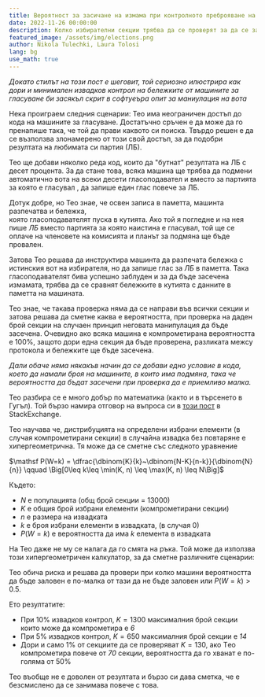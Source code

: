 ```yaml
---
title: Вероятност за засичане на измама при контролното преброяване на машинния вот 
date: 2022-11-26 00:00:00
description: Колко избирателни секции трябва да се проверят за да се засече скрита в кода на машините манипулация на вота?     
featured_image: /assets/img/elections.png
author: Nikola Tulechki, Laura Tolosi
lang: bg
use_math: true
---
```


*Докато стилът на този пост е шеговит, той сериозно илюстрира как дори и минимален извадков контрол на бележките от 
машините за гласуване би засякъл скрит в софтуеъра опит за маниулация на вота*

Нека проиграем следния сценарии: 
Тео има неограничен достъп до кода на машините за гласуване. 
Достатъчно сръчен е да може да го пренапише така, че той да прави каквото си поиска. 
Твърдо решен е да се възползва злонамерено от този свой достъп,
за да подобри резултата на любимата си партия (ЛБ).  

Тео ще добави няколко реда код, които да "бутнат" резултата на ЛБ с десет процента. 
За да стане това, всяка машина ще трябва да подмени автоматично вота на всеки десети гласоподавател
и вместо за партията за която е гласувал , да запише един глас повече за ЛБ. 

Дотук добре, но Тео знае, че  освен записа в паметта, машинта разпечатва и бележка,  
която гласоподавателят пуска в кутията. 
Ако той я погледне и на нея пише *ЛБ* вместо партията за която наистина е гласувал, 
той ще се оплаче на членовете на комисията и планът за подмяна ще бъде провален.

Затова Тео решава да инструктира машинта да разпечата бележка с истинския вот на избирателя, но да запише глас за *ЛБ* в паметта. 
Така гласоподавателят бива успешно заблуден и 
за да бъде засечена измамата, трябва да се сравнят бележките в кутията с данните в паметта на машината.

Тео знае, че такава проверка няма да се направи във всички секции и затова решава да сметне каква е вероятността,
при проверка на даден брой секции на случаен принцип неговата манипулация да бъде засечена. 
Очевидно ако всяка машина е компрометирана вероятността е 100%,
защото дори една секция да бъде проверена, 
разликата межсу протокола и бележките ще бъде засечена. 

*Дали обаче няма някакъв начин да се добави едно условие в кода,
което да намали броя на машините, в които има подмяна, така че вероятността да бъдат засечени при проверка да е приемливо малка.* 

Тео разбира се е много добър по математика (както и в търсенето в Гугъл). Той бързо намира отговор на въпроса си в 
[този пост](https://math.stackexchange.com/questions/1680387/at-least-k-successes-in-n-tries-without-replacement) в StackExchange.

Тео научава че, дистрибуцията на определени избрани елементи (в случая компрометирани секции) в случайна извадка без повтаряне е хипергеометрична. 
Тя може да се сметне със следното уравнение

$\mathsf P(W=k) = \dfrac{\dbinom{K}{k}~\dbinom{N-K}{n-k}}{\dbinom{N}{n}} \qquad \Big[0\leq k\leq \min(K, n) \leq \max(K, n) \leq N\Big]$


Където:

* $N$ e популацията (общ брой секции = 13000) 
* $K$ е общия брой избрани елементи (компрометирани секции)
* $n$ e размера на извадката
* $k$ e броя избрани елементи в извадката, (в случая 0)     
* $P(W=k)$ е вероятността да има $k$ елемента в извадката

На Тео даже не му се налага да го смята на ръка. 
Той може да използва този хипергеометричен калкулатор, 
за да сметне различните сценарии:

<script type="text/javascript" id="WolframAlphaScriptab7e3f4ceba7f23947ef49a3bbf93b56" src="//www.wolframalpha.com/widget/widget.jsp?id=ab7e3f4ceba7f23947ef49a3bbf93b56"></script>

Тео обича риска и решава да провери при колко машини вероятността да бъде заловен е по-малка от тази да не бъде заловен 
или $P(W=k)>0.5$. 

Ето резултатите:

* При 10% извадков контрол, $K=1300$ максималния брой секции които може да компрометира е *6*
* При 5% извадков контрол, $K=650$ максималния брой секции е *14*
* Дори и само 1% от секциите да се проверяват $K=130$, ако Tео компрометира повече от *70* секции, вероятността да го хванат е по-голяма от 50%  

Тео въобще не е доволен от резултата и бързо си дава сметка, че е безсмислено да се занимава повече с това.